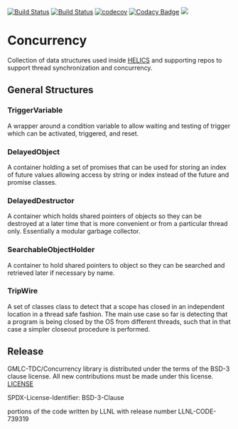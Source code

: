 [![Build Status](https://travis-ci.com/GMLC-TDC/concurrency.svg?branch=master)](https://travis-ci.com/GMLC-TDC/concurrency)
[![Build Status](https://dev.azure.com/phlptp/concurrency/_apis/build/status/GMLC-TDC.concurrency?branchName=master)](https://dev.azure.com/phlptp/concurrency/_build/latest?definitionId=2&branchName=master)
[![codecov](https://codecov.io/gh/GMLC-TDC/concurrency/branch/master/graph/badge.svg)](https://codecov.io/gh/GMLC-TDC/concurrency)
[![Codacy Badge](https://api.codacy.com/project/badge/Grade/357c0c3dfea243079af3e3a8faedea57)](https://www.codacy.com/app/GMLC-TDC/concurrency?utm_source=github.com&amp;utm_medium=referral&amp;utm_content=GMLC-TDC/concurrency&amp;utm_campaign=Badge_Grade)
[![](https://img.shields.io/badge/License-BSD-blue.svg)](https://github.com/GMLC-TDC/concurrency/blob/master/LICENSE)

# Concurrency
Collection of data structures used inside [HELICS](https://github.com/GMLC-TDC/HELICS) and supporting repos to support thread synchronization and concurrency.

## General Structures

### TriggerVariable
A wrapper around a condition variable to allow waiting and testing of trigger which can be activated, triggered, and reset.  

### DelayedObject
A container holding a set of promises that can be used for storing an index of future values allowing access by string or index instead of the future and promise classes.

### DelayedDestructor
A container which holds shared pointers of objects so they can be destroyed at a later time that is more convenient or from a particular thread only.  Essentially a modular garbage collector.  

### SearchableObjectHolder
A container to hold shared pointers to object so they can be searched and retrieved later if necessary by name.

### TripWire
A set of classes class to detect that a scope has closed in an independent location in a thread safe fashion.  The main use case so far is detecting that a program is being closed by the OS from different threads, such that in that case a simpler closeout procedure is performed.  

## Release
GMLC-TDC/Concurrency library is distributed under the terms of the BSD-3 clause license. All new
contributions must be made under this license. [LICENSE](LICENSE)

SPDX-License-Identifier: BSD-3-Clause

portions of the code written by LLNL with release number
LLNL-CODE-739319
